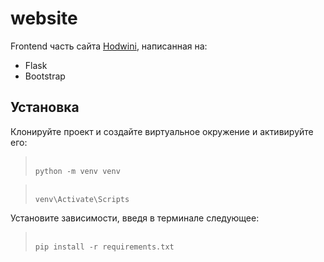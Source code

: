 # website

Frontend часть сайта [Hodwini](https://hodwini.net/), написанная на:

- Flask
- Bootstrap

## Установка

Клонируйте проект и создайте виртуальное окружение и активируйте его:

> <br> `python -m venv venv`

> <br> `venv\Activate\Scripts`

Установите зависимости, введя в терминале следующее:

> <br> `pip install -r requirements.txt`
